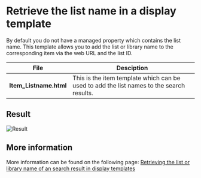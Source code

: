 Retrieve the list name in a display template
================

By default you do not have a managed property which contains the list name. This template allows you to add the list or library name to the corresponding item via the web URL and the list ID.

File | Desciption
--- | ---
__Item_Listname.html__ | This is the item template which can be used to add the list names to the search results.

## Result ##
![Result](http://www.eliostruyf.com/wp-content/uploads/2015/01/011615_1224_Retrievingt4.png)

## More information ##
More information can be found on the following page: [Retrieving the list or library name of an search result in display templates](http://www.eliostruyf.com/retrieving-the-list-or-library-name-of-an-search-result-in-display-templates "Retrieving the list or library name of an search result in display templates")

